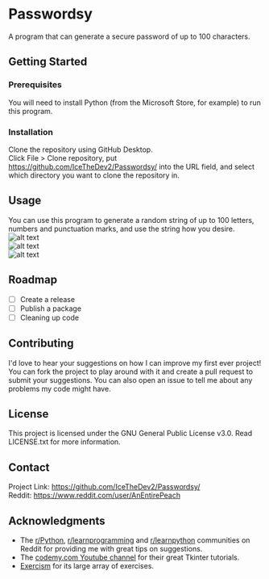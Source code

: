 # Passwordsy
A program that can generate a secure password of up to 100 characters.

## Getting Started
### Prerequisites
You will need to install Python (from the Microsoft Store, for example) to run this program.

### Installation
Clone the repository using GitHub Desktop.  
Click File > Clone repository, put https://github.com/IceTheDev2/Passwordsy/ into the URL field, and select which directory you want to clone the repository in.  

## Usage
You can use this program to generate a random string of up to 100 letters, numbers and punctuation marks, and use the string how you desire.  
![alt text](https://github.com/IceTheDev2/Passwordsy/blob/main/PasswordGenerator/Screenshots/1.png)  
![alt text](https://github.com/IceTheDev2/Passwordsy/blob/main/PasswordGenerator/Screenshots/2.png)  
![alt text](https://github.com/IceTheDev2/Passwordsy/blob/main/PasswordGenerator/Screenshots/3.png)  

## Roadmap
- [ ] Create a release
- [ ] Publish a package
- [ ] Cleaning up code

## Contributing
I'd love to hear your suggestions on how I can improve my first ever project!  
You can fork the project to play around with it and create a pull request to submit your suggestions. You can also open an issue to tell me about any problems my code might have.

## License
This project is licensed under the GNU General Public License v3.0. Read LICENSE.txt for more information.

## Contact
Project Link: https://github.com/IceTheDev2/Passwordsy/  
Reddit: https://www.reddit.com/user/AnEntirePeach

## Acknowledgments
* The [r/Python](r/https://www.reddit.com/r/Python/), [r/learnprogramming](https://www.reddit.com/r/learnprogramming/) and [r/learnpython](https://www.reddit.com/r/learnpython/) communities on Reddit for providing me with great tips on suggestions.
* The [codemy.com Youtube channel](https://www.youtube.com/@Codemycom) for their great Tkinter tutorials.
* [Exercism](https://exercism.org/) for its large array of exercises.
